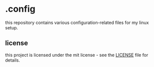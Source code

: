 # .config
this repository contains various configuration-related files for my linux setup.

## license
this project is licensed under the mit license - see the [LICENSE](LICENSE) file for details.
